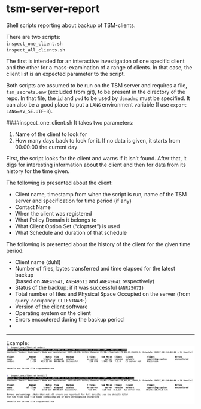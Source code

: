 # tsm-server-report
Shell scripts reporting about backup of TSM-clients.

There are two scripts:  
`inspect_one_client.sh`  
`inspect_all_clients.sh`

The first is intended for an interactive investigation of one specific client and the other for a mass-examination of a range of clients. In that case, the client list is an expected parameter to the script.

Both scripts are assumed to be run on the TSM server and requires a file, `tsm_secrets.env` (excluded from git), to be present in the directory of the repo. In that file, the `id` and `pwd` to be used by `dsmadmc` must be specified. It can also be a good place to put a `LANG` environment variable (I use `export LANG=sv_SE.UTF-8`).

####inspect\_one\_client.sh
It takes two parameters:

  1. Name of the client to look for
  2. How many days back to look for it. If no data is given, it starts from 00:00:00 the current day

First, the script looks for the client and warns if it isn’t found. After that, it digs for interesting information about the client and then for data from its history for the time given. 

The following is presented about the client:

  * Client name, timestamp from when the script is run, name of the TSM server and specification for time period (if any)
  * Contact Name
  * When the client was registered
  * What Policy Domain it belongs to
  * What Client Option Set (“cloptset”) is used
  * What Schedule and duration of that schedule

The following is presented about the history of the client for the given time period:

  * Client name (duh!)
  * Number of files, bytes transferred and time elapsed for the latest backup  
(based on `ANE4954I`, `ANE4961I` and `ANE4964I` respectively)
  * Status of the backup: if it was successful (`ANR2507I`)
  * Total number of files and Physical Space Occupied on the server (from `query occupancy CLIENTNAME`)
  * Version of the client software
  * Operating system on the client
  * Errors encoutered during the backup period
  * 

-----

Example:  
![examples of inspect_one_client](examples_of_inspect_one_client.jpg)
